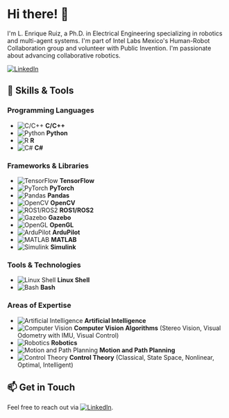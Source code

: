 # Hi there! 👋

I'm L. Enrique Ruiz, a Ph.D. in Electrical Engineering specializing in robotics and multi-agent systems. I'm part of Intel Labs Mexico's Human-Robot Collaboration group and volunteer with Public Invention. I'm passionate about advancing collaborative robotics.

[![LinkedIn](https://img.shields.io/badge/LinkedIn-Profile-blue?logo=linkedin&logoColor=white&style=flat-square)](https://www.linkedin.com/in/luis-enrique-ruiz-11b8b7135/)

## 🔧 Skills & Tools

### Programming Languages
- ![C/C++](https://img.shields.io/badge/C%2FC%2B%2B-%2300599C.svg?style=flat-square&logo=c%2B%2B&logoColor=white) **C/C++**
- ![Python](https://img.shields.io/badge/Python-%2314354C.svg?style=flat-square&logo=python&logoColor=white) **Python**
- ![R](https://img.shields.io/badge/R-%23276DC3.svg?style=flat-square&logo=r&logoColor=white) **R**
- ![C#](https://img.shields.io/badge/C%23-%23239120.svg?style=flat-square&logo=c-sharp&logoColor=white) **C#**

### Frameworks & Libraries
- ![TensorFlow](https://img.shields.io/badge/TensorFlow-%23FF6F00.svg?style=flat-square&logo=tensorflow&logoColor=white) **TensorFlow**
- ![PyTorch](https://img.shields.io/badge/PyTorch-%23EE4C2C.svg?style=flat-square&logo=pytorch&logoColor=white) **PyTorch**
- ![Pandas](https://img.shields.io/badge/Pandas-%23150458.svg?style=flat-square&logo=pandas&logoColor=white) **Pandas**
- ![OpenCV](https://img.shields.io/badge/OpenCV-%235C3EE8.svg?style=flat-square&logo=opencv&logoColor=white) **OpenCV**
- ![ROS1/ROS2](https://img.shields.io/badge/ROS1/ROS2-%233776AB.svg?style=flat-square&logo=ros&logoColor=white) **ROS1/ROS2**
- ![Gazebo](https://img.shields.io/badge/Gazebo-%23008080.svg?style=flat-square&logo=gazebo&logoColor=white) **Gazebo**
- ![OpenGL](https://img.shields.io/badge/OpenGL-%23FFFFFF.svg?style=flat-square&logo=opengl&logoColor=black) **OpenGL**
- ![ArduPilot](https://img.shields.io/badge/ArduPilot-%23F7931E.svg?style=flat-square&logo=arduino&logoColor=white) **ArduPilot**
- ![MATLAB](https://img.shields.io/badge/MATLAB-%23FFB100.svg?style=flat-square&logo=Mathworks&logoColor=white) **MATLAB**
- ![Simulink](https://img.shields.io/badge/Simulink-%23FF9A00.svg?style=flat-square&logo=Simulink&logoColor=white) **Simulink**

### Tools & Technologies
- ![Linux Shell](https://img.shields.io/badge/Linux%20Shell-%23FCC624.svg?style=flat-square&logo=linux&logoColor=black) **Linux Shell**
- ![Bash](https://img.shields.io/badge/Bash-%234EAA25.svg?style=flat-square&logo=gnu-bash&logoColor=white) **Bash**

### Areas of Expertise
- ![Artificial Intelligence](https://img.shields.io/badge/Artificial%20Intelligence-%23F80000.svg?style=flat-square&logo=deepmind&logoColor=white) **Artificial Intelligence**
- ![Computer Vision](https://img.shields.io/badge/Computer%20Vision-%23E95420.svg?style=flat-square&logo=opencv&logoColor=white) **Computer Vision Algorithms** (Stereo Vision, Visual Odometry with IMU, Visual Control)
- ![Robotics](https://img.shields.io/badge/Robotics-%2300A1E0.svg?style=flat-square&logo=robot-framework&logoColor=white) **Robotics**
- ![Motion and Path Planning](https://img.shields.io/badge/Motion%20%26%20Path%20Planning-%2300BFFF.svg?style=flat-square&logo=googlemaps&logoColor=white) **Motion and Path Planning**
- ![Control Theory](https://img.shields.io/badge/Control%20Theory-%230071C5.svg?style=flat-square&logo=databricks&logoColor=white) **Control Theory** (Classical, State Space, Nonlinear, Optimal, Intelligent)

## 📫 Get in Touch

Feel free to reach out via [![LinkedIn](https://img.shields.io/badge/LinkedIn-Profile-blue?logo=linkedin&logoColor=white&style=flat-square)](https://www.linkedin.com/in/luis-enrique-ruiz-11b8b7135/).
